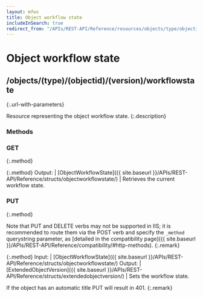 ```yaml
---
layout: mfws
title: Object workflow state
includeInSearch: true
redirect_from: "/APIs/REST-API/Reference/resources/objects/type/objectid/version/workflowstate.html"
---
```


# Object workflow state

## /objects/(type)/(objectid)/(version)/workflowstate
{:.url-with-parameters}

Resource representing the object workflow state. 
{:.description}

### Methods

### GET
{:.method}

{:.method}
Output: | [ObjectWorkflowState]({{ site.baseurl }}/APIs/REST-API/Reference/structs/objectworkflowstate/)
| Retrieves the current workflow state.

### PUT
{:.method}

Note that PUT and DELETE verbs may not be supported in IIS; it is recommended to route them via the POST verb and specify the `_method` querystring parameter, as [detailed in the compatibility page]({{ site.baseurl }}/APIs/REST-API/Reference/compatibility/#http-methods).
{:.remark}

{:.method}
Input: | [ObjectWorkflowState]({{ site.baseurl }}/APIs/REST-API/Reference/structs/objectworkflowstate/)
Output: | [ExtendedObjectVersion]({{ site.baseurl }}/APIs/REST-API/Reference/structs/extendedobjectversion/)
| Sets the workflow state. 

If the object has an automatic title PUT will result in 401. 
{:.remark}
